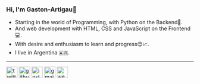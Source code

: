 ### Hi, I'm Gaston-Artigau👋
- Starting in the world of Programming, with Python on the Backend🐍.
- And web development with HTML, CSS and JavaScript on the Frontend💻.
- With desire and enthusiasm to learn and progress😊📈.
- I live in Argentina 🇦🇷.
---
[<img src='https://cdn.jsdelivr.net/npm/simple-icons@3.0.1/icons/twitter.svg' alt='twitter' height='30'>](https://twitter.com/Gaston_Artigau)                                     [<img src='https://cdn.jsdelivr.net/npm/simple-icons@3.0.1/icons/github.svg' alt='github' height='30'>](https://github.com/Gaston-Artigau)                                     [<img src='https://cdn.jsdelivr.net/npm/simple-icons@3.0.1/icons/instagram.svg' alt='instagram' height='30'>](https://instagram.com/gaston_artigau)                                     [<img src='https://cdn.jsdelivr.net/npm/simple-icons@3.0.1/icons/gmail.svg' alt='gmail' height='30'>](mailto:gastonartigau@gmail.com)
[<img src="https://img.icons8.com/ios/50/000000/webpage.png" alt='webpage' height='30'/>](https://gaston-artigau.netlify.app/)
